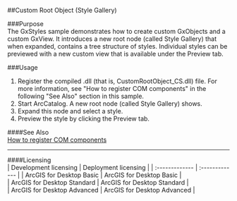 ##Custom Root Object (Style Gallery)

###Purpose  
The GxStyles sample demonstrates how to create custom GxObjects and a custom GxView. It introduces a new root node (called Style Gallery) that when expanded, contains a tree structure of styles. Individual styles can be previewed with a new custom view that is available under the Preview tab.   


###Usage
1. Register the compiled .dll (that is, CustomRootObject_CS.dll) file. For more information, see "How to register COM components" in the following "See Also" section in this sample.  
1. Start ArcCatalog. A new root node (called Style Gallery) shows.   
1. Expand this node and select a style.  
1. Preview the style by clicking the Preview tab.   







####See Also  
[How to register COM components](http://desktop.arcgis.com/search/?q=How%20to%20register%20COM%20components&p=0&language=en&product=arcobjects-sdk-dotnet&version=&n=15&collection=help)  


---------------------------------

####Licensing  
| Development licensing | Deployment licensing | 
| :------------- | :------------- | 
| ArcGIS for Desktop Basic | ArcGIS for Desktop Basic |  
| ArcGIS for Desktop Standard | ArcGIS for Desktop Standard |  
| ArcGIS for Desktop Advanced | ArcGIS for Desktop Advanced |  


